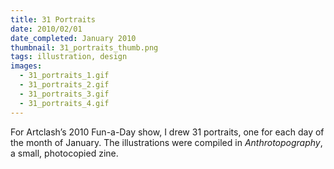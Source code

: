 ```yaml
---
title: 31 Portraits
date: 2010/02/01
date_completed: January 2010
thumbnail: 31_portraits_thumb.png
tags: illustration, design
images:
  - 31_portraits_1.gif
  - 31_portraits_2.gif
  - 31_portraits_3.gif
  - 31_portraits_4.gif
---
```


For Artclash’s 2010 Fun-a-Day show, I drew 31 portraits, one for each day of the month of January. The illustrations were compiled in <i>Anthrotopography</i>, a small, photocopied zine.
